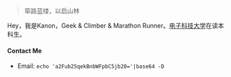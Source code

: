 > 筚路蓝缕，以启山林  

Hey，我是Kanon，Geek & Climber & Marathon Runner。[电子科技大学](http://www.uestc.edu.cn/)在读本科生。

#### Contact Me
- Email: `echo 'a2Fub25qekBnbWFpbC5jb20='|base64 -D`
<br><br><br><br><br>
